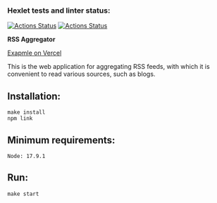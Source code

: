 ### Hexlet tests and linter status:
[![Actions Status](https://github.com/kakuza73/frontend-project-11/actions/workflows/hexlet-check.yml/badge.svg)](https://github.com/kakuza73/frontend-project-11/actions)
[![Actions Status](https://github.com/kakuza73/frontend-project-11/actions/workflows/nodejs.yml/badge.svg)](https://github.com/kakuza73/frontend-project-11/actions)

**RSS Aggregator**

[Exapmle on Vercel]()

This is the web application for aggregating RSS feeds, with which it is convenient to read various sources, such as blogs.

## Installation:
```
make install
npm link
```
## Minimum requirements:
```
Node: 17.9.1
```
## Run:
```
make start
```

